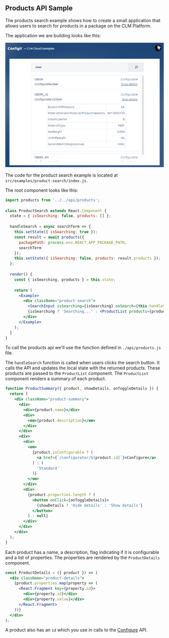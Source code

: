## Products API Sample

The products search example shows how to create a small application that allows users to search for products in a package on the CLM Platform.

The application we are building looks like this:

![Product search sample](./product-search.png)

The code for the product search example is located at `src/examples/product-search/index.js`.

The root component looks like this:

```jsx
import products from '../../api/products';

class ProductSearch extends React.Component {
  state = { isSearching: false, products: [] };

  handleSearch = async searchTerm => {
    this.setState({ isSearching: true });
    const result = await products({
      packagePath: process.env.REACT_APP_PACKAGE_PATH,
      searchTerm
    });
    this.setState({ isSearching: false, products: result.products });
  };

  render() {
    const { isSearching, products } = this.state;

    return (
      <Example>
        <div className="product-search">
          <SearchInput isSearching={isSearching} onSearch={this.handleSearch} />
          {isSearching ? 'Searching...' : <ProductList products={products} />}
        </div>
      </Example>
    );
  }
}
```

To call the products api we'll use the function defined in `./api/products.js` file.

The `handleSearch` function is called when users clicks the search button. It calls the API and updates the local state with the returned products. These products are passed to the `ProductList` component. The `ProductList` component renders a summary of each product.

```jsx
function ProductSummary({ product, showDetails, onToggleDetails }) {
  return (
    <div className="product-summary">
      <div>
        <div>{product.name}</div>
        <div>
          <em>{product.description}</em>
        </div>
      </div>
      <div>
        <div>
          <em>
            {product.isConfigurable ? (
              <a href={`/configurator/${product.id}`}>Configure</a>
            ) : (
              'Standard'
            )}
          </em>
        </div>
        <div>
          {product.properties.length ? (
            <button onClick={onToggleDetails}>
              {showDetails ? 'Hide details' : 'Show details'}
            </button>
          ) : null}
        </div>
      </div>
    </div>
  );
}
```

Each product has a name, a description, flag indicating if it is configurable and a list of properties. The properties are rendered by the `ProductDetails` component.

```jsx
const ProductDetails = ({ product }) => (
  <div className="product-details">
    {product.properties.map(property => (
      <React.Fragment key={property.id}>
        <div>{property.id}</div>
        <div>{property.value}</div>
      </React.Fragment>
    ))}
  </div>
);
```

A product also has an `id` which you use in calls to the [Configure](Configure.md) API.
